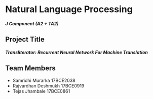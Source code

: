# Natural Language Processing
##### J Component (A2 + TA2)

## Project Title 
##### Transliterator: Recurrent Neural Network For Machine Translation

## Team Members
* Samridhi Murarka 17BCE2038
* Rajvardhan Deshmukh 17BCE0919
* Tejas Jhambale 17BCE0861 

